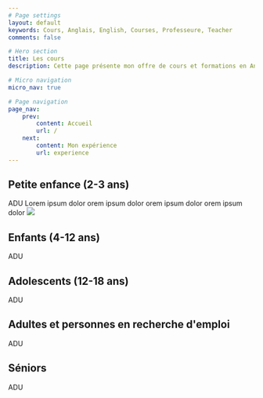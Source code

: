 ```yaml
---
# Page settings
layout: default
keywords: Cours, Anglais, English, Courses, Professeure, Teacher
comments: false

# Hero section
title: Les cours
description: Cette page présente mon offre de cours et formations en Anglais langue étrangère

# Micro navigation
micro_nav: true

# Page navigation
page_nav:
    prev:
        content: Accueil
        url: /
    next:
        content: Mon expérience
        url: experience
---
```


## Petite enfance (2-3 ans)
ADU Lorem ipsum dolor orem ipsum dolor orem ipsum dolor orem ipsum dolor
![](https://external-content.duckduckgo.com/iu/?u=https%3A%2F%2Fclic-campus.fr%2Fwp-content%2Fuploads%2F2023%2F05%2Fastuces_reussir_presentation_orale_anglais-e1683091754707.jpg&f=1&nofb=1&ipt=d3e6fcbab6bba4705e5f27585178bd121071530e573b229e997bedbbf1d003ac&ipo=images)

## Enfants (4-12 ans)
ADU

## Adolescents (12-18 ans)
ADU

## Adultes et personnes en recherche d'emploi
ADU

## Séniors
ADU
